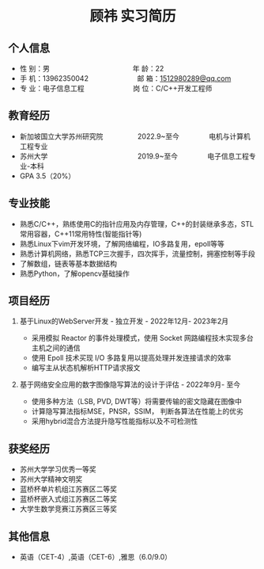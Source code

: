  <center>
     <h1>顾祎 实习简历</h1>
 </center>

## 个人信息 

* 性 别：男&emsp;&emsp;&emsp;&emsp;&emsp;&emsp;&emsp;&emsp;&emsp;&emsp;&emsp;&emsp;年 龄：22  
* 手 机：13962350042 &emsp;&emsp;&emsp;&emsp;&emsp;&emsp;&ensp;  邮 箱：1512980289@qq.com    
* 专 业：电子信息工程 &emsp;&emsp;&emsp;&emsp;&emsp;&emsp;&ensp;   岗 位：C/C++开发工程师

## 教育经历
      
* 新加坡国立大学苏州研究院&emsp;&emsp;&emsp;&emsp;&emsp;2022.9~至今&emsp;&emsp;&emsp;&emsp; 电机与计算机工程专业         
* 苏州大学&emsp;&emsp;&emsp;&emsp;&emsp;&emsp;&emsp;&emsp;&emsp;&emsp;&emsp;&emsp;&emsp;2019.9~至今&emsp;&emsp;&emsp;&emsp; 电子信息工程专业-本科  
* GPA 3.5（20%）

## 专业技能

* 熟悉C/C++，熟练使用C的指针应用及内存管理，C++的封装继承多态，STL常用容器，C++11常用特性(智能指针等) 
* 熟悉Linux下vim开发环境，了解网络编程，IO多路复用，epoll等等
* 熟悉计算机网络，熟悉TCP三次握手，四次挥手，流量控制，拥塞控制等手段
* 了解数组，链表等基本数据结构
* 熟悉Python，了解opencv基础操作

## 项目经历

1. 基于Linux的WebServer开发 - 独立开发 - 2022年12月- 2023年2月 
    * 采用模拟 Reactor 的事件处理模式，使用 Socket 网路编程技木实现多台主机之间的通信 
    * 使用 Epoll 技术买现 I/O 多路复用以提高处理并发连接请求的效率
    * 编写主从状态机解析HTTP请求报文
    

2. 基于网络安全应用的数字图像隐写算法的设计于评估 - 2022年9月- 至今 
    * 使用多种方法（LSB, PVD, DWT等）将需要传输的密文隐藏在图像中 
    * 计算隐写算法指标MSE，PNSR，SSIM， 判断各算法在性能上的优劣
    * 采用hybrid混合方法提升隐写性能指标以及不可检测性
    

## 获奖经历
* 苏州大学学习优秀一等奖
* 苏州大学精神文明奖
* 蓝桥杯单片机组江苏赛区二等奖
* 蓝桥杯嵌入式组江苏赛区二等奖
* 大学生数学竞赛江苏赛区三等奖


## 其他信息 
* 英语（CET-4）,英语（CET-6）,雅思（6.0/9.0）
